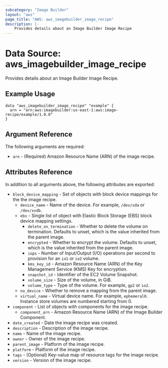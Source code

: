 ```yaml
---
subcategory: "Image Builder"
layout: "aws"
page_title: "AWS: aws_imagebuilder_image_recipe"
description: |-
    Provides details about an Image Builder Image Recipe
---
```


# Data Source: aws_imagebuilder_image_recipe

Provides details about an Image Builder Image Recipe.

## Example Usage

```hcl
data "aws_imagebuilder_image_recipe" "example" {
  arn = "arn:aws:imagebuilder:us-east-1:aws:image-recipe/example/1.0.0"
}
```

## Argument Reference

The following arguments are required:

* `arn` - (Required) Amazon Resource Name (ARN) of the image recipe.

## Attributes Reference

In addition to all arguments above, the following attributes are exported:

* `block_device_mapping` - Set of objects with block device mappings for the the image recipe.
    * `device_name` - Name of the device. For example, `/dev/sda` or `/dev/xvdb`.
    * `ebs` - Single list of object with Elastic Block Storage (EBS) block device mapping settings.
        * `delete_on_termination` - Whether to delete the volume on termination. Defaults to unset, which is the value inherited from the parent image.
        * `encrypted` - Whether to encrypt the volume. Defaults to unset, which is the value inherited from the parent image.
        * `iops` - Number of Input/Output (I/O) operations per second to provision for an `io1` or `io2` volume.
        * `kms_key_id` - Amazon Resource Name (ARN) of the Key Management Service (KMS) Key for encryption.
        * `snapshot_id` - Identifier of the EC2 Volume Snapshot.
        * `volume_size` - Size of the volume, in GiB.
        * `volume_type` - Type of the volume. For example, `gp2` or `io2`.
    * `no_device` - Whether to remove a mapping from the parent image.
    * `virtual_name` - Virtual device name. For example, `ephemeral0`. Instance store volumes are numbered starting from 0.
* `component` - List of objects with components for the image recipe.
    * `component_arn` - Amazon Resource Name (ARN) of the Image Builder Component.
* `date_created` - Date the image recipe was created.
* `description` - Description of the image recipe.
* `name` - Name of the image recipe.
* `owner` - Owner of the image recipe.
* `parent_image` - Platform of the image recipe.
* `platform` - Platform of the image recipe.
* `tags` - (Optional) Key-value map of resource tags for the image recipe.
* `version` - Version of the image recipe.
